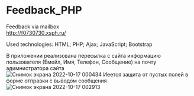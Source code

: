 # Feedback_PHP
Feedback via mailbox  
http://f0730730.xsph.ru/  

Used technologies: HTML; PHP; Ajax; JavaScript; Bootstrap  
  
В приложении реализована пересылка с сайта информацию пользователя (Емейл, Имя, Телефон, Сообщение) на почту адимнистратора сайта   
 ![Снимок экрана 2022-10-17 000434](https://user-images.githubusercontent.com/110903517/196058768-62043c6a-c5c0-4e30-9a3a-f51321fee577.png)
 Иеется защита от пустых полей в форме отправки с выводом сообщения    ![Снимок экрана 2022-10-17 002913](https://user-images.githubusercontent.com/110903517/196059235-12fcfec7-1168-40fc-92e1-038b9adae311.png)

  
  

